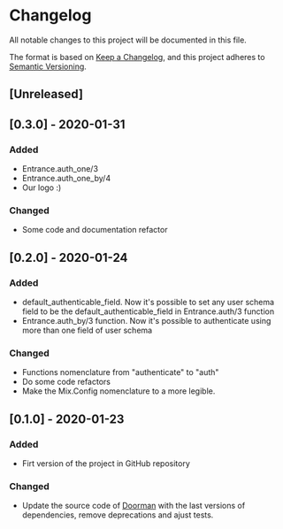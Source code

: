 # Changelog
All notable changes to this project will be documented in this file.

The format is based on [Keep a Changelog](https://keepachangelog.com/en/1.0.0/),
and this project adheres to [Semantic Versioning](https://semver.org/spec/v2.0.0.html).

## [Unreleased]
## [0.3.0] - 2020-01-31
### Added
- Entrance.auth_one/3
- Entrance.auth_one_by/4
- Our logo :)
### Changed
- Some code and documentation refactor
## [0.2.0] - 2020-01-24
### Added
- default_authenticable_field. Now it's possible to set any user schema field to be the default_authenticable_field in Entrance.auth/3 function
- Entrance.auth_by/3 function. Now it's possible to authenticate using more than one field of user schema
### Changed
- Functions nomenclature from "authenticate" to "auth"
- Do some code refactors
- Make the Mix.Config nomenclature to a more legible.

## [0.1.0] - 2020-01-23
### Added
- Firt version of the project in GitHub repository 
### Changed
- Update the source code of [Doorman](https://github.com/BlakeWilliams/doorman) with the last versions of dependencies, remove deprecations and ajust tests.









